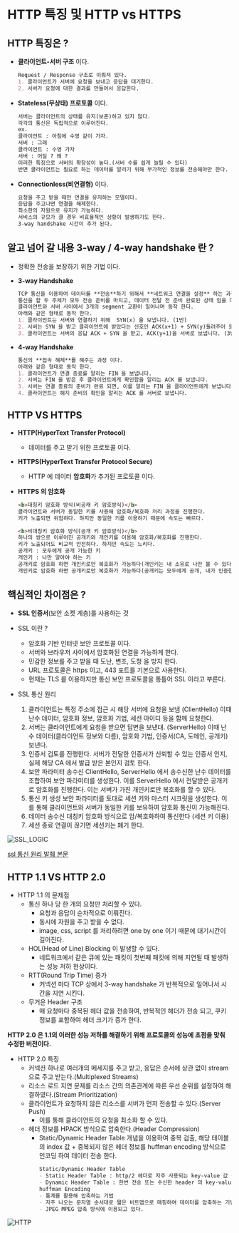# HTTP 특징 및 HTTP vs HTTPS

## HTTP 특징은 ?
- **클라이언트-서버 구조** 이다.
  ```markdown
  Request / Response 구조로 이뤄져 있다.
  1. 클라이언트가 서버에 요청을 보내고 응답을 대기한다.
  2. 서버가 요청에 대한 결과를 만들어서 응답한다.
  ```
- **Stateless(무상태) 프로토콜** 이다.
  ```markdown
  서버는 클라이언트의 상태를 유지(보존)하고 있지 않다.
  각각의 통신은 독립적으로 이루어진다.
  ex.
  클라이언트 : 아침에 수영 같이 가자.
  서버 : 그래
  클라이언트 : 수영 가자
  서버 : 어딜 ? 왜 ?
  이러한 특징으로 서버의 확장성이 높다.(서버 수를 쉽게 늘릴 수 있다)
  반면 클라이언트는 필요로 하는 데이터를 알리기 위해 부가적인 정보를 전송해야만 한다.
  ```
- **Connectionless(비연결형)** 이다.
  ```markdown
  요청을 주고 받을 때만 연결을 유지하는 모델이다.
  응답을 주고나면 연결을 해제한다.
  최소한의 자원으로 유지가 가능하다.
  서비스의 규모가 클 경우 비효율적인 상황이 발생하기도 한다.
  3-way handshake 시간이 추가 된다.
  ```

## 알고 넘어 갈 내용 3-way / 4-way handshake 란 ? 
- 정확한 전송을 보장하기 위한 기법 이다.
- **3-way Handshake**
  ```markdown
  TCP 통신을 이용하여 데이터를 **전송**하기 위해서 **네트워크 연결을 설정** 하는 과정 이다.
  통신을 할 두 주체가 모두 전송 준비를 마치고, 데이터 전달 전 준비 완료된 상태 임을 다른 쪽에서 알 수 있다.
  클라이언트와 서버 사이에서 3개의 segment 교환이 일어나며 동작 한다.
  아래와 같은 형태로 동작 한다.
  1. 클라이언트는 서버와 연결하기 위해  SYN(x) 을 보냅니다. (1번)
  2. 서버는 SYN 을 받고 클라이언트에 받았다는 신호인 ACK(x+1) + SYN(y)돌려주어 응답합니다. (2번)
  3. 클라이언트는 서버의 응답 ACK + SYN 을 받고, ACK(y+1)을 서버로 보냅니다. (3번)
  ```
  
- **4-way Handshake**
  ```markdown
  통신의 **접속 해제**를 해주는 과정 이다.
  아래와 같은 형태로 동작 한다.
  1. 클라이언트가 연결 종료를 알리는 FIN 을 보냅니다.
  2. 서버는 FIN 을 받은 후 클라이언트에게 확인함을 알리는 ACK 를 보냅니다.
  3. 서버는 연결 종료의 준비가 완료 되면, 이를 알리는 FIN 을 클라이언트에게 보냅니다.
  4. 클라이언트는 해지 준비의 확인을 알리는 ACK 를 서버로 보냅니다.
  ```
  
## HTTP VS HTTPS

- **HTTP(HyperText Transfer Protocol)**
  + 데이터를 주고 받기 위한 프로토콜 이다.

- **HTTPS(HyperText Transfer Protocol Secure)**
  + HTTP 에 데이터 **암호화**가 추가된 프로토콜 이다.
  
- **HTTPS 의 암호화**
  ```markdown
  <b>대칭키 암호화 방식(비공캐 키 암호방식)</b>
  클라이언트와 서버가 동일한 키를 사용해 암호화/복호화 처리 과정을 진행한다.
  키가 노출되면 위험하다. 하지만 동일한 키를 이용하기 때문에 속도는 빠르다.
  
  <b>비대칭키 암호화 방식(공개 키 암호방식)</b>
  하나의 쌍으로 이루어진 공개키와 개인키를 이용해 암호화/복호화를 진행한다.
  키가 노출되어도 비교적 안전하다. 하지만 속도는 느리다.
  공개키 : 모두에게 공개 가능한 키
  개인키 : 나만 알아야 하는 키
  공개키로 암호화 하면 개인키로만 복호화가 가능하다(개인키는 내 소유로 나만 볼 수 있다.)
  개인키로 암호화 하면 공개키로만 복호화가 가능하다(공개키는 모두에게 공개, 내가 인증한 정보라는 신뢰성 보장이 가능하다.)
  ```

## 핵심적인 차이점은 ?
- **SSL 인증서**(보안 소켓 계층)를 사용하는 것
- SSL 이란 ?
    + 암호화 기반 인터넷 보안 프로토콜 이다.
    + 서버와 브라우저 사이에서 암호화된 연결을 가능하게 한다.
    + 민감한 정보를 주고 받을 때 도난, 변조, 도청 을 방지 한다.
    + URL 프로토콜은 https 이고, 443 포트를 기본으로 사용한다.
    + 현재는 TLS 를 이용하지만 통신 보안 프로토콜을 통틀어 SSL 이라고 부른다.

- SSL 통신 원리
    1. 클라이언트는 특정 주소에 접근 시 해당 서버에 요청을 보냄 (ClientHello)
        이때 난수 데이터, 암호화 정보, 암호화 기법, 세션 아이디 등을 함께 요청한다.
    2. 서버는 클라이언트에게 요청을 받으면 답변을 보낸대. (ServerHello)
        이때 난수 데이터(클라이언트 정보와 다름), 암호화 기법, 인증서(CA, 도메인, 공개키) 보낸다.
    3. 인증서 검토를 진행한다.
        서버가 전달한 인증서가 신뢰할 수 있는 인증서 인지, 실제 해당 CA 에서 발급 받은 본인지 검토 한다.
    4. 보안 파라미터 송수신
        ClientHello, ServerHello 에서 송수신한 난수 데이터를 조합하여 보안 파라미터를 생성한다.
        이를 ServerHello 에서 전달받은 공개키로 암호화를 진행한다.
        이는 서버가 가진 개인키로만 복호화를 할 수 있다.
    5. 통신 키 생성
        보안 파라미터를 토대로 세션 키와 마스터 시크릿을 생성한다. 이를 통해 클라이언트와 서버가 동일한 키를 보유하여 암호화 통신이 가능해진다.
    6. 데이터 송수신
        대칭키 암호화 방식으로 암/복호화하여 통신한다 (세션 키 이용)
    7. 세션 종료
        연결이 끊기면 세션키는 폐기 한다.
   
![SSL_LOGIC](https://user-images.githubusercontent.com/49216939/174294656-e6b12bb0-8cd8-4369-8fa5-264548592fb4.png)

[ssl 통신 원리 발췌 본문](https://blog.itcode.dev/posts/2021/08/18/about-ssl)

## HTTP 1.1 VS HTTP 2.0

- HTTP 1.1 의 문제점
  - 통신 하나 당 한 개의 요청만 처리할 수 있다.
    - 요청과 응답이 순차적으로 이뤄진다.
    - 동시에 자원을 주고 받을 수 없다.
    - image, css, script 를 처리하려면 one by one 이기 때문에 대기시간이 길어진다.
  - HOL(Head of Line) Blocking 이 발생할 수 있다.
    - 네트워크에서 같은 큐에 있는 패킷이 첫번째 패킷에 의해 지연될 때 발생하는 성능 저하 현상이다.
  - RTT(Round Trip Time) 증가
    - 커넥션 마다 TCP 상에서 3-way handshake 가 반복적으로 일어나서 시간을 지연 시킨다.
  - 무거운 Header 구조
    - 매 요청마다 중복된 헤더 값을 전송하여, 반복적인 헤더가 전송 되고, 쿠키 정보를 포함하여 헤더 크기가 증가 한다.

<b> HTTP 2.0 은 1.1의 이러한 성능 저하를 해결하기 위해 프로토콜의 성능에 초점을 맞춰 수정한 버전이다.</b>

- HTTP 2.0 특징
  - 커넥션 하나로 여러개의 메세지를 주고 받고, 응답은 순서에 상관 없이 stream 으로 주고 받는다.(Multiplexed Streams)
  - 리소스 로드 지연 문제를 리소스 간의 의존관계에 따른 우선 순위를 설정하여 해결하였다.(Stream Prioritization)
  - 클라이언트가 요청하지 않은 리소스를 서버가 먼저 전송할 수 있다.(Server Push)
    - 이를 통해 클라이언트의 요청을 최소화 할 수 있다.
  - 헤더 정보를 HPACK 방식으로 압축한다.(Header Compression)
    - Static/Dynamic Header Table 개념을 이용하여 중복 검출, 
      해당 테이블의 index 값 + 중복되지 않은 헤더 정보를 huffman encoding 방식으로 인코딩 하여 데이터 전송 한다.
      ```markdown
      Static/Dynamic Header Table
      - Static Header Table : http/2 헤더로 자주 사용되는 key-value 값 쌍을 저장하고 있는 테이블
      - Dynamic Header Table : 한번 전송 또는 수신한 header 의 key-value 값을 임의로 저장하는 역할을 수행하는 테이블
      huffman Encoding
      - 통계를 활용해 압축하는 기법
      - 자주 나오는 문자열 순서대로 짧은 비트맵으로 매핑하여 데이터를 압축하는 기법이다.
      - JPEG MPEG 압축 방식에 이용되고 있다.
      ```
![HTTP](https://user-images.githubusercontent.com/49216939/174300100-2b2bc405-5245-4578-afed-2995d7388994.png)